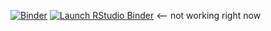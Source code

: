 <!-- badges: start -->
[![Binder](http://mybinder.org/badge.svg)](http://beta.mybinder.org/v2/gh/<GITHUB_USER>/<REPO>/<BRANCH>?urlpath=rstudio)
[![Launch RStudio Binder](http://mybinder.org/badge_logo.svg)](http://beta.mybinder.org/v2/gh/github/genophenoenvo/papers/master?urlpath=rstudio) <-- not working right now
<!-- badges: end -->
